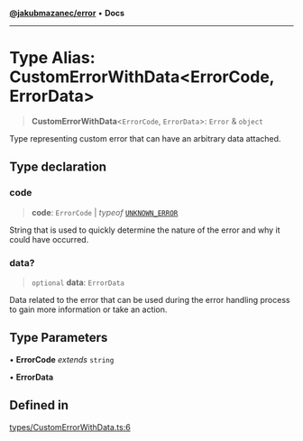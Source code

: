 [**@jakubmazanec/error**](../README.md) • **Docs**

---

# Type Alias: CustomErrorWithData\<ErrorCode, ErrorData\>

> **CustomErrorWithData**\<`ErrorCode`, `ErrorData`\>: `Error` & `object`

Type representing custom error that can have an arbitrary data attached.

## Type declaration

### code

> **code**: `ErrorCode` \| _typeof_ [`UNKNOWN_ERROR`](../variables/UNKNOWN_ERROR.md)

String that is used to quickly determine the nature of the error and why it could have occurred.

### data?

> `optional` **data**: `ErrorData`

Data related to the error that can be used during the error handling process to gain more
information or take an action.

## Type Parameters

• **ErrorCode** _extends_ `string`

• **ErrorData**

## Defined in

[types/CustomErrorWithData.ts:6](https://github.com/jakubmazanec/tools/blob/39892a8d22e72fc5aa2b2aedf9320ac8bb26fd5d/packages/error/source/types/CustomErrorWithData.ts#L6)
